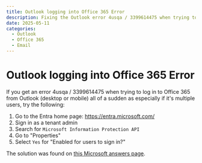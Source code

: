 ```yaml
---
title: Outlook logging into Office 365 Error
description: Fixing the Outlook error 4usqa / 3399614475 when trying to log in to Office 365 from Outlook
date: 2025-05-11
categories:
  - Outlook
  - Office 365
  - Email
---
```

# Outlook logging into Office 365 Error

If you get an error 4usqa / 3399614475 when trying to log in to Office 365 from Outlook (desktop or mobile) all of a sudden as especially if it's multiple users, try the following:

1. Go to the Entra home page: https://entra.microsoft.com/
2. Sign in as a tenant admin
3. Search for `Microsoft Information Protection API`
4. Go to "Properties"
5. Select `Yes` for "Enabled for users to sign in?"

The solution was found on [this Microsoft answers page](https://answers.microsoft.com/en-us/outlook_com/forum/all/i-am-getting-this-error-message-non-stop-in/91f30cab-7a91-48ed-9c74-8c8de8b565ea?page=2).